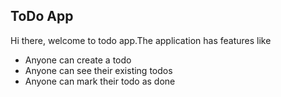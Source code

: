 ##  ToDo App
Hi there, welcome to todo app.The application has features like
- Anyone can create a todo
- Anyone can see their existing todos
- Anyone can mark their todo as done